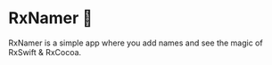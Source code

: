 # RxNamer 🤙
RxNamer is a simple app where you add names and see the magic of RxSwift &amp; RxCocoa.
